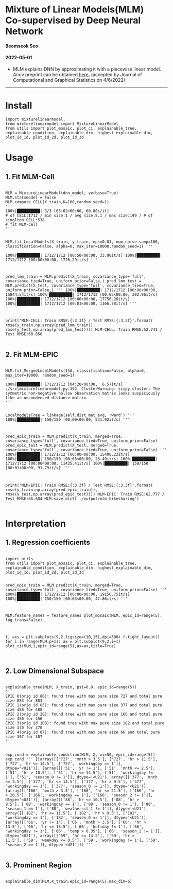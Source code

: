 # Mixture of Linear Models(MLM) <br> Co-supervised by Deep Neural Network
<h4 class="author">Beomseok Seo</h4>
<h4 class="date">2022-05-01</h4>

- MLM explains DNN by approximating it with a piecewise linear model.
Arxiv preprint can be obtained <a href="https://arxiv.org/abs/2108.04035">here.</a>
(accepted by Journal of Computational and Graphical Statistics on 4/6/2022)

---

<h1 class="title toc-ignore">Install</h1>
            <pre><code>import mixturelinearmodel,
from mixturelinearmodel import MixtureLinearModel
from utils import plot_mosaic, plot_ci, explainable_tree, explainable_condition, explainable_dim, highest_explainable_dim, plot_id_1d, plot_id_2d, plot_id_3d
</code></pre>

<h1 class="title toc-ignore">Usage</h1>
<div>
<h2>1. Fit MLM-Cell</h2>
<pre><code>
MLM = MixtureLinearModel(dnn_model, verbose=True)
MLM.statsmodel = False
MLM.compute_CELL(X_train,K=100,random_seed=1)
'''
100%|██████████| 3/3 [03:02<00:00, 60.80s/it]
# of CELL:1712 / min size:1 / avg size:8.1 / max size:149 / # of singlton CELL:538
# fit MLM-cell
'''
            
MLM.fit_LocalModels(X_train, y_train, 
                    eps=0.01, num_noise_samp=100, 
                    classification=False, alpha=0, max_iter=10000,random_seed=1)
'''            
100%|██████████| 1712/1712 [00:50<00:00, 33.90it/s]
100%|██████████| 1712/1712 [00:00<00:00, 1726.29it/s]
'''
            
pred_lmm_train = MLM.predict(X_train, covariance_type='full', covariance_tied=True, uniform_prior=False,)
pred_lmm_test = MLM.predict(X_test, covariance_type='full', covariance_tied=True, uniform_prior=False,)
'''
100%|██████████| 1712/1712 [00:00<00:00, 15844.54it/s]
100%|██████████| 1712/1712 [00:05<00:00, 302.96it/s]
100%|██████████| 1712/1712 [00:00<00:00, 17756.26it/s]
100%|██████████| 1712/1712 [00:01<00:00, 1166.78it/s]
'''
            
print('MLM-CELL: Train RMSE:{:3.3f} / Test RMSE:{:3.3f}'.format(
            rmse(y_train,np.array(pred_lmm_train)),
            rmse(y_test,np.array(pred_lmm_test))))
MLM-CELL: Train RMSE:52.741 / Test RMSE:60.850
</code></pre>
</div>
<div>
<h2>2. Fit MLM-EPIC</h2>
<pre><code>
MLM.fit_MergedLocalModels(150, classification=False, alpha=0, max_iter=10000, random_seed=1)
'''
100%|██████████| 1712/1712 [04:20<00:00,  6.57it/s]
./src\mixturelinearmodel.py:392: ClusterWarning: scipy.cluster: The symmetric non-negative hollow observation matrix looks suspiciously like an uncondensed distance matrix
'''

LocalModelsTree = linkage(self.dist_mat_avg, 'ward')
'''
100%|██████████| 150/150 [00:00<00:00, 531.92it/s]
'''
            
pred_epic_train = MLM.predict(X_train,  merged=True, covariance_type='full', covariance_tied=True, uniform_prior=False)
pred_epic_test = MLM.predict(X_test, merged=True, covariance_type='full', covariance_tied=True, uniform_prior=False)
'''
100%|██████████| 1712/1712 [00:00<00:00, 15400.23it/s]
100%|██████████| 150/150 [00:05<00:00, 28.49it/s]
100%|██████████| 1712/1712 [00:00<00:00, 11435.41it/s]
100%|██████████| 150/150 [00:01<00:00, 91.79it/s]
'''
            
print('MLM-EPIC: Train RMSE:{:3.3f} / Test RMSE:{:3.3f}'.format(
            rmse(y_train,np.array(pred_epic_train)),
            rmse(y_test,np.array(pred_epic_test))))
MLM-EPIC: Train RMSE:62.777 / Test RMSE:66.684
MLM.save_dict('./output/mlm_bikesharing')
</code></pre>

<h1 class="title toc-ignore">Interpretation</h1>
 
<div id="step2" class="section level2">
<h2>1. Regression coefficients</h2>
<pre><code>            
import utils
from utils import plot_mosaic, plot_ci, explainable_tree, explainable_condition, explainable_dim, highest_explainable_dim, plot_id_1d, plot_id_2d, plot_id_3d

pred_epic_train = MLM.predict(X_train,  merged=True, covariance_type='full', covariance_tied=True, uniform_prior=False)
'''
100%|██████████| 1712/1712 [00:00<00:00, 19150.75it/s]
100%|██████████| 150/150 [00:03<00:00, 47.86it/s]
'''
            
MLM.feature_names = feature_names
plot_mosaic(MLM, epic_id=range(5), log_trans=False)

f, axs = plt.subplots(9,2,figsize=(10,15),dpi=300)
f.tight_layout()
for i in range(MLM.p+1):
    ax = plt.subplot(9,2,i+1)
    plot_ci(MLM,i,epic_id=range(5),ax=ax,title=True)            
</code></pre>
</div>
<div>            
<h2>2. Low Dimensional Subspace</h2>
<pre><code>   
explainable_tree(MLM, X_train, psi=0.8, epic_id=range(5))
'''            
EPIC 0(orig id 86): found tree with max pure size 727 and total pure size 883 for 883
EPIC 1(orig id 85): found tree with max pure size 377 and total pure size 488 for 488
EPIC 2(orig id 28): found tree with max pure size 166 and total pure size 456 for 456
EPIC 3(orig id 103): found tree with max pure size 182 and total pure size 370 for 370
EPIC 4(orig id 87): found tree with max pure size 66 and total pure size 307 for 307
'''
            
exp_cond = explainable_condition(MLM, X, xi=50, epic_id=range(5))
exp_cond
'''
[[array([['727', 'mnth > 3.5'],
         ['727', 'hr > 11.5'],
         ['727', 'hr <= 14.5'],
         ['727', 'workingday == 1']], dtype='<U21')],
 [array([['51', 'yr != 1'],
         ['51', 'mnth <= 2.5'],
         ['51', 'hr > 10.5'],
         ['51', 'hr <= 14.5'],
         ['51', 'workingday != 1'],
         ['51', 'season_0 != 1']], dtype='<U21'),
  array([['377', 'mnth <= 3.5'],
         ['377', 'hr <= 14.5'],
         ['377', 'hr > 9.5'],
         ['377', 'workingday == 1'],
         ['377', 'season_0 != 1']], dtype='<U21')],
 [array([['166', 'mnth > 3.5'],
         ['166', 'hr <= 21.5'],
         ['166', 'hr > 20.5'],
         ['166', 'workingday == 1'],
         ['166', 'season_2 != 1']], dtype='<U21')],
 [array([['88', 'hr <= 10.5'],
         ['88', 'hr > 9.5'],
         ['88', 'workingday == 1'],
         ['88', 'season_0 != 1'],
         ['88', 'season_1 == 1'],
         ['88', 'weathersit_1 != 1']], dtype='<U21'),
  array([['182', 'hr <= 11.5'],
         ['182', 'hr > 9.5'],
         ['182', 'workingday == 1'],
         ['182', 'season_0 == 1']], dtype='<U21')],
 [array([['66', 'yr != 1'],
         ['66', 'mnth > 3.5'],
         ['66', 'hr > 13.5'],
         ['66', 'hr <= 15.5'],
         ['66', 'holiday != 1'],
         ['66', 'workingday != 1'],
         ['66', 'temp > 0.35'],
         ['66', 'season_2 != 1']], dtype='<U21'),
  array([['59', 'hr <= 14.5'],
         ['59', 'hr > 11.5'],
         ['59', 'weekday <= 0.5'],
         ['59', 'workingday != 1'],
         ['59', 'season_2 == 1']], dtype='<U21')]]
'''
</code></pre>
</div>
<div>
<h2>3. Prominent Region</h2>         
<pre><code>
explainable_dim(MLM,X_train,epic_id=range(5),max_dim=p) 
</code></pre>
</div>
